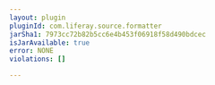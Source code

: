 ```yaml
---
layout: plugin
pluginId: com.liferay.source.formatter
jarSha1: 7973cc72b82b5cc6e4b453f06918f58d490bdcec
isJarAvailable: true
error: NONE
violations: []

---
```

